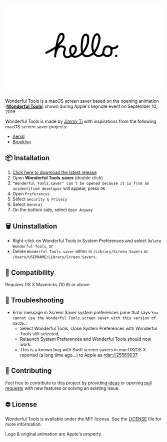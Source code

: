<p align="center">
    <img src="https://github.com/jimmyti/WonderfulTools/blob/master/Design/showcase.gif?raw=true" alt="Wonderful Tools screen saver"/>
</p>

Wonderful Tools is a macOS screen saver based on the opening animation (**[Wonderful Tools](https://www.youtube.com/watch?v=nyp_PczrqFE)**) shown during Apple's keynote event on September 10, 2019. 

Wonderful Tools is made by [Jimmy Ti](https://twitter.com/jimmyti) with inspirations from the following macOS screen saver projects:

- [Aerial](https://github.com/JohnCoates/Aerial)
- [Brooklyn](https://github.com/pedrommcarrasco/Brooklyn) 

## 📦 Installation

1. [Click here to download the latest release](https://github.com/jimmyti/WonderfulTools/releases/latest)
2. Open **Wonderful Tools.saver** (double click)
3. `"Wonderful Tools.saver" can't be opened because it is from an unidentified developer` will appear, press `OK`
4. Open `Preferences`
5. Select `Security & Privacy`
6. Select `General`
7. On the bottom side, select `Open Anyway`

## 🗑 Uninstallation

- Right-click on Wonderful Tools in System Preferences and select `Delete Wonderful Tools`, or
- Delete `Wonderful Tools.saver` either in `/Library/Screen Savers` or `/Users/USERNAME/Library/Screen Savers`. 

## 🔧 Compatibility

Requires OS X Mavericks (10.9) or above.

## 🐛 Troubleshooting

+  Error message in Screen Saver system preferences pane that says `You cannot use the Wonderful Tools screen saver with this version of macOS.`: 
	-  Select Wonderful Tools, close System Preferences with Wonderful Tools still selected, 
	-  Relaunch System Preferences and Wonderful Tools should now work. 
	-  This is a known bug with Swift screen savers in macOS/OS X reported (a long time ago...) to Apple as [rdar://25569037](http://www.openradar.me/25569037).

## 🙌 Contributing 

Feel free to contribute to this project by providing [ideas](https://github.com/jimmyti/WonderfulTools/issues?q=is%3Aissue+is%3Aopen+sort%3Aupdated-desc) or opening [pull requests](https://github.com/jimmyti/WonderfulTools/pulls?q=is%3Apr+is%3Aopen+sort%3Aupdated-desc) with new features or solving an existing issue.

## ⛔ License

Wonderful Tools is available under the MIT license. See the [LICENSE](https://github.com/jimmyti/WonderfulTools/blob/master/LICENSE) file for more information. 

Logo & original animation are Apple's property.
